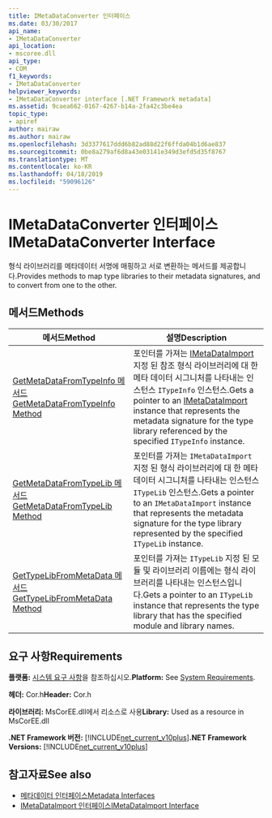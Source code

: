 ```yaml
---
title: IMetaDataConverter 인터페이스
ms.date: 03/30/2017
api_name:
- IMetaDataConverter
api_location:
- mscoree.dll
api_type:
- COM
f1_keywords:
- IMetaDataConverter
helpviewer_keywords:
- IMetaDataConverter interface [.NET Framework metadata]
ms.assetid: 9caea662-0167-4267-b14a-2fa42c3be4ea
topic_type:
- apiref
author: mairaw
ms.author: mairaw
ms.openlocfilehash: 3d3377617ddd6b82ad88d22f6ffda04b1d6ae837
ms.sourcegitcommit: 0be8a279af6d8a43e03141e349d3efd5d35f8767
ms.translationtype: MT
ms.contentlocale: ko-KR
ms.lasthandoff: 04/18/2019
ms.locfileid: "59096126"
---
```

# <a name="imetadataconverter-interface"></a><span data-ttu-id="1404d-102">IMetaDataConverter 인터페이스</span><span class="sxs-lookup"><span data-stu-id="1404d-102">IMetaDataConverter Interface</span></span>
<span data-ttu-id="1404d-103">형식 라이브러리를 메타데이터 서명에 매핑하고 서로 변환하는 메서드를 제공합니다.</span><span class="sxs-lookup"><span data-stu-id="1404d-103">Provides methods to map type libraries to their metadata signatures, and to convert from one to the other.</span></span>  
  
## <a name="methods"></a><span data-ttu-id="1404d-104">메서드</span><span class="sxs-lookup"><span data-stu-id="1404d-104">Methods</span></span>  
  
|<span data-ttu-id="1404d-105">메서드</span><span class="sxs-lookup"><span data-stu-id="1404d-105">Method</span></span>|<span data-ttu-id="1404d-106">설명</span><span class="sxs-lookup"><span data-stu-id="1404d-106">Description</span></span>|  
|------------|-----------------|  
|[<span data-ttu-id="1404d-107">GetMetaDataFromTypeInfo 메서드</span><span class="sxs-lookup"><span data-stu-id="1404d-107">GetMetaDataFromTypeInfo Method</span></span>](../../../../docs/framework/unmanaged-api/metadata/imetadataconverter-getmetadatafromtypeinfo-method.md)|<span data-ttu-id="1404d-108">포인터를 가져는 [IMetaDataImport](../../../../docs/framework/unmanaged-api/metadata/imetadataimport-interface.md) 지정 된 참조 형식 라이브러리에 대 한 메타 데이터 시그니처를 나타내는 인스턴스 `ITypeInfo` 인스턴스.</span><span class="sxs-lookup"><span data-stu-id="1404d-108">Gets a pointer to an [IMetaDataImport](../../../../docs/framework/unmanaged-api/metadata/imetadataimport-interface.md) instance that represents the metadata signature for the type library referenced by the specified `ITypeInfo` instance.</span></span>|  
|[<span data-ttu-id="1404d-109">GetMetaDataFromTypeLib 메서드</span><span class="sxs-lookup"><span data-stu-id="1404d-109">GetMetaDataFromTypeLib Method</span></span>](../../../../docs/framework/unmanaged-api/metadata/imetadataconverter-getmetadatafromtypelib-method.md)|<span data-ttu-id="1404d-110">포인터를 가져는 `IMetaDataImport` 지정 된 형식 라이브러리에 대 한 메타 데이터 시그니처를 나타내는 인스턴스 `ITypeLib` 인스턴스.</span><span class="sxs-lookup"><span data-stu-id="1404d-110">Gets a pointer to an `IMetaDataImport` instance that represents the metadata signature for the type library represented by the specified `ITypeLib` instance.</span></span>|  
|[<span data-ttu-id="1404d-111">GetTypeLibFromMetaData 메서드</span><span class="sxs-lookup"><span data-stu-id="1404d-111">GetTypeLibFromMetaData Method</span></span>](../../../../docs/framework/unmanaged-api/metadata/imetadataconverter-gettypelibfrommetadata-method.md)|<span data-ttu-id="1404d-112">포인터를 가져는 `ITypeLib` 지정 된 모듈 및 라이브러리 이름에는 형식 라이브러리를 나타내는 인스턴스입니다.</span><span class="sxs-lookup"><span data-stu-id="1404d-112">Gets a pointer to an `ITypeLib` instance that represents the type library that has the specified module and library names.</span></span>|  
  
## <a name="requirements"></a><span data-ttu-id="1404d-113">요구 사항</span><span class="sxs-lookup"><span data-stu-id="1404d-113">Requirements</span></span>  
 <span data-ttu-id="1404d-114">**플랫폼:** [시스템 요구 사항](../../../../docs/framework/get-started/system-requirements.md)을 참조하십시오.</span><span class="sxs-lookup"><span data-stu-id="1404d-114">**Platform:** See [System Requirements](../../../../docs/framework/get-started/system-requirements.md).</span></span>  
  
 <span data-ttu-id="1404d-115">**헤더:** Cor.h</span><span class="sxs-lookup"><span data-stu-id="1404d-115">**Header:** Cor.h</span></span>  
  
 <span data-ttu-id="1404d-116">**라이브러리:** MsCorEE.dll에서 리소스로 사용</span><span class="sxs-lookup"><span data-stu-id="1404d-116">**Library:** Used as a resource in MsCorEE.dll</span></span>  
  
 <span data-ttu-id="1404d-117">**.NET Framework 버전:** [!INCLUDE[net_current_v10plus](../../../../includes/net-current-v10plus-md.md)]</span><span class="sxs-lookup"><span data-stu-id="1404d-117">**.NET Framework Versions:** [!INCLUDE[net_current_v10plus](../../../../includes/net-current-v10plus-md.md)]</span></span>  
  
## <a name="see-also"></a><span data-ttu-id="1404d-118">참고자료</span><span class="sxs-lookup"><span data-stu-id="1404d-118">See also</span></span>

- [<span data-ttu-id="1404d-119">메타데이터 인터페이스</span><span class="sxs-lookup"><span data-stu-id="1404d-119">Metadata Interfaces</span></span>](../../../../docs/framework/unmanaged-api/metadata/metadata-interfaces.md)
- [<span data-ttu-id="1404d-120">IMetaDataImport 인터페이스</span><span class="sxs-lookup"><span data-stu-id="1404d-120">IMetaDataImport Interface</span></span>](../../../../docs/framework/unmanaged-api/metadata/imetadataimport-interface.md)
